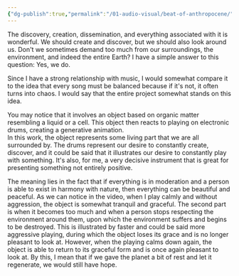 ```yaml
---
{"dg-publish":true,"permalink":"/01-audio-visual/beat-of-anthropocene/","tags":["audio-visual","sound"]}
---
```


The discovery, creation, dissemination, and everything associated with it is wonderful. We should create and discover, but we should also look around us. Don't we sometimes demand too much from our surroundings, the environment, and indeed the entire Earth? I have  a simple answer to this question: Yes, we do.  

Since I have a strong relationship with music, I would somewhat compare it to the idea that every song must be balanced because  if it's not, it often turns into chaos. I would say that the entire project somewhat stands on this idea.  

You may notice that it involves an object based on organic matter resembling a liquid or a cell. This object then reacts to playing on electronic drums, creating a generative animation.  
In this work, the object represents some living part that we are all surrounded by. The drums represent our desire to constantly create, discover, and it could be said that it illustrates our desire to constantly play with something. It's also, for me, a very decisive instrument that is great for presenting something not entirely positive.  

The meaning lies in the fact that if everything is in moderation and  a person is able to exist in harmony with nature, then everything can be beautiful and peaceful. As we can notice in the video, when I play calmly and without aggression, the object is somewhat tranquil and graceful. The second part is when it becomes too much and when  a person stops respecting the environment around them, upon which the environment suffers and begins to be destroyed. This is illustrated by faster and could be said more aggressive playing, during which the object loses its grace and is no longer pleasant to look at. However, when the playing calms down again, the object is able to return to its graceful form and is once again pleasant to look at. By this, I mean that if we gave the planet a bit of rest and let it regenerate, we would still have hope.